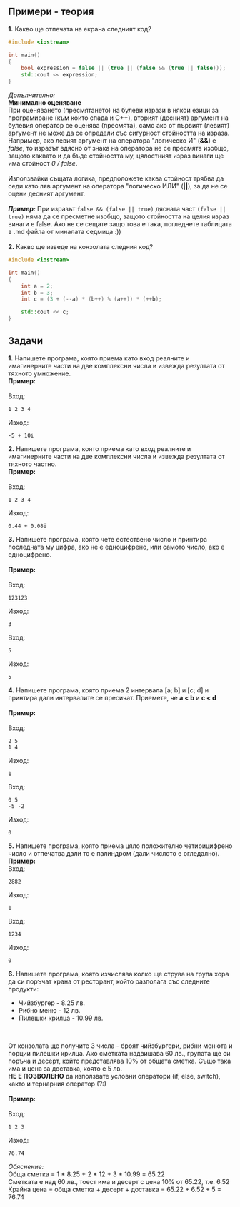 ## Примери - теория
**1.** Какво ще отпечата на екрана следният код?
```c++
#include <iostream>

int main()
{
	bool expression = false || (true || (false && (true || false)));
	std::cout << expression;
}
```
*Допълнително:* </br>**Минимално оценяване**
</br>
При оценяването (пресмятането) на булеви изрази в някои езици за програмиране (към които спада и C++), вторият (десният) аргумент на булевия оператор се оценява (пресмята), само ако от първият (левият) аргумент
не може да се определи със сигурност стойността на израза. 
</br>
Например, ако левият аргумент на оператора "логическо И" (**&&**) е *false*, то изразът вдясно от знака на оператора не се пресмята изобщо, защото каквато и да бъде стойността му, 
цялостният израз винаги ще има стойност *0 / false*.
</br></br>
Използвайки същата логика, предположете каква стойност трябва да седи като ляв аргумент на оператора "логическо ИЛИ" (**||**), за да не се оцени десният аргумент.
</br></br>
***Пример:*** При изразът ```false && (false || true)``` дясната част ```(false || true)``` няма да се пресметне изобщо, защото стойността на целия израз винаги е false. Ако не се сещате защо това е така, погледнете таблицата
в .md файла от миналата седмица :))
</br></br>
**2.** Какво ще изведе на конзолата следния код?
```c++
#include <iostream>

int main()
{
	int a = 2;
	int b = 3;
	int c = (3 + (--a) * (b++) % (a++)) * (++b);

	std::cout << c;
}
```
## Задачи
**1.** Напишете програма, която приема като вход реалните и имагинерните части на две комплексни числа и извежда резултата от тяхното умножение.
</br>
**Пример:** </br></br>
Вход:
```
1 2 3 4
```
Изход:
```
-5 + 10i
```
**2.** Напишете програма, която приема като вход реалните и имагинерните части на две комплексни числа и извежда резултата от тяхното частно.
</br>
**Пример:** </br></br>
Вход:
```
1 2 3 4
```
Изход:
```
0.44 + 0.08i
```
**3.** Напишете програма, която чете естествено число и принтира последната му цифра, ако не е едноцифрено, или самото число, ако е едноцифрено.</br></br>
**Пример:** </br></br>
Вход:
```
123123
```
Изход:
```
3
```
Вход:
```
5
```
Изход:
```
5
```
**4.** Напишете програма, която приема 2 интервала [a; b] и [c; d] и принтира дали интервалите се пресичат. Приемете, че **a < b** и **c < d**</br></br>
**Пример:** </br></br>
Вход:
```
2 5
1 4
```
Изход:
```
1
```
Вход:
```
0 5
-5 -2
```
Изход:
```
0
```
**5.** Напишете програма, която приема цяло положително четирицифрено число и отпечатва дали то е палиндром (дали числото е огледално). 
</br>
**Пример:** </br>
Вход:
```
2882
```
Изход:
```
1
```
Вход:
```
1234
```
Изход:
```
0
```
**6.** Напишете програма, която изчислява колко ще струва на група хора да си поръчат храна от ресторант, който разполага със следните продукти:
* Чийзбургер - 8.25 лв.
* Рибно меню - 12 лв.
* Пилешки крилца - 10.99 лв.

</br>

От конзолата ще получите 3 числа - броят чийзбургери, рибни менюта и порции пилешки крилца. Ако сметката надвишава 60 лв., групата ще си поръча и десерт, който представлява 10% от общата сметка. Също така има и цена за доставка, която е 5 лв.</br>**НЕ Е ПОЗВОЛЕНО** да използвате условни оператори (if, else, switch), както и тернарния оператор (?:)</br></br>
**Пример:** </br></br>
Вход:
```
1 2 3
```
Изход:
```
76.74
```
*Обяснение:*</br>
Обща сметка = 1 * 8.25 + 2 * 12 + 3 * 10.99 = 65.22 </br>
Сметката е над 60 лв., тоест има и десерт с цена 10% от 65.22, т.е. 6.52 </br>
Крайна цена = обща сметка + десерт + доставка = 65.22 + 6.52 + 5 = 76.74</br>
